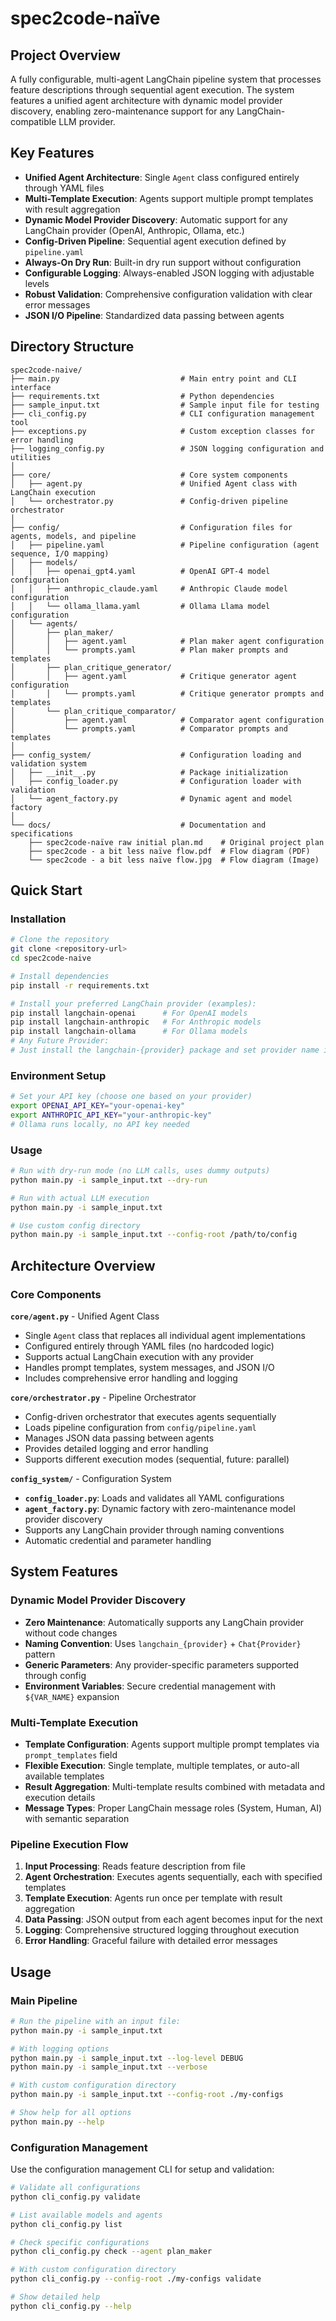 # spec2code-naïve

## Project Overview
A fully configurable, multi-agent LangChain pipeline system that processes feature descriptions through sequential agent execution. The system features a unified agent architecture with dynamic model provider discovery, enabling zero-maintenance support for any LangChain-compatible LLM provider.

## Key Features
- **Unified Agent Architecture**: Single `Agent` class configured entirely through YAML files
- **Multi-Template Execution**: Agents support multiple prompt templates with result aggregation
- **Dynamic Model Provider Discovery**: Automatic support for any LangChain provider (OpenAI, Anthropic, Ollama, etc.)
- **Config-Driven Pipeline**: Sequential agent execution defined by `pipeline.yaml`
- **Always-On Dry Run**: Built-in dry run support without configuration
- **Configurable Logging**: Always-enabled JSON logging with adjustable levels
- **Robust Validation**: Comprehensive configuration validation with clear error messages
- **JSON I/O Pipeline**: Standardized data passing between agents

## Directory Structure

```
spec2code-naive/
├── main.py                           # Main entry point and CLI interface
├── requirements.txt                  # Python dependencies
├── sample_input.txt                  # Sample input file for testing
├── cli_config.py                     # CLI configuration management tool
├── exceptions.py                     # Custom exception classes for error handling
├── logging_config.py                 # JSON logging configuration and utilities
│
├── core/                             # Core system components
│   ├── agent.py                      # Unified Agent class with LangChain execution
│   └── orchestrator.py               # Config-driven pipeline orchestrator
│
├── config/                           # Configuration files for agents, models, and pipeline
│   ├── pipeline.yaml                 # Pipeline configuration (agent sequence, I/O mapping)
│   ├── models/
│   │   ├── openai_gpt4.yaml          # OpenAI GPT-4 model configuration
│   │   ├── anthropic_claude.yaml     # Anthropic Claude model configuration
│   │   └── ollama_llama.yaml         # Ollama Llama model configuration
│   └── agents/
│       ├── plan_maker/
│       │   ├── agent.yaml            # Plan maker agent configuration
│       │   └── prompts.yaml          # Plan maker prompts and templates
│       ├── plan_critique_generator/
│       │   ├── agent.yaml            # Critique generator agent configuration
│       │   └── prompts.yaml          # Critique generator prompts and templates
│       └── plan_critique_comparator/
│           ├── agent.yaml            # Comparator agent configuration
│           └── prompts.yaml          # Comparator prompts and templates
│
├── config_system/                    # Configuration loading and validation system
│   ├── __init__.py                   # Package initialization
│   ├── config_loader.py              # Configuration loader with validation
│   └── agent_factory.py              # Dynamic agent and model factory
│
└── docs/                             # Documentation and specifications
    ├── spec2code-naïve raw initial plan.md    # Original project plan
    ├── spec2code - a bit less naïve flow.pdf  # Flow diagram (PDF)
    └── spec2code - a bit less naïve flow.jpg  # Flow diagram (Image)
```

## Quick Start

### Installation
```bash
# Clone the repository
git clone <repository-url>
cd spec2code-naive

# Install dependencies
pip install -r requirements.txt

# Install your preferred LangChain provider (examples):
pip install langchain-openai      # For OpenAI models
pip install langchain-anthropic   # For Anthropic models  
pip install langchain-ollama      # For Ollama models
# Any Future Provider:
# Just install the langchain-{provider} package and set provider name in config
```

### Environment Setup
```bash
# Set your API key (choose one based on your provider)
export OPENAI_API_KEY="your-openai-key"
export ANTHROPIC_API_KEY="your-anthropic-key"
# Ollama runs locally, no API key needed
```

### Usage
```bash
# Run with dry-run mode (no LLM calls, uses dummy outputs)
python main.py -i sample_input.txt --dry-run

# Run with actual LLM execution
python main.py -i sample_input.txt

# Use custom config directory
python main.py -i sample_input.txt --config-root /path/to/config
```

## Architecture Overview

### Core Components

**`core/agent.py`** - Unified Agent Class
- Single `Agent` class that replaces all individual agent implementations
- Configured entirely through YAML files (no hardcoded logic)
- Supports actual LangChain execution with any provider
- Handles prompt templates, system messages, and JSON I/O
- Includes comprehensive error handling and logging

**`core/orchestrator.py`** - Pipeline Orchestrator
- Config-driven orchestrator that executes agents sequentially
- Loads pipeline configuration from `config/pipeline.yaml`
- Manages JSON data passing between agents
- Provides detailed logging and error handling
- Supports different execution modes (sequential, future: parallel)

**`config_system/`** - Configuration System
- **`config_loader.py`**: Loads and validates all YAML configurations
- **`agent_factory.py`**: Dynamic factory with zero-maintenance model provider discovery
- Supports any LangChain provider through naming conventions
- Automatic credential and parameter handling

## System Features

### Dynamic Model Provider Discovery
- **Zero Maintenance**: Automatically supports any LangChain provider without code changes
- **Naming Convention**: Uses `langchain_{provider}` + `Chat{Provider}` pattern
- **Generic Parameters**: Any provider-specific parameters supported through config
- **Environment Variables**: Secure credential management with `${VAR_NAME}` expansion

### Multi-Template Execution
- **Template Configuration**: Agents support multiple prompt templates via `prompt_templates` field
- **Flexible Execution**: Single template, multiple templates, or auto-all available templates
- **Result Aggregation**: Multi-template results combined with metadata and execution details
- **Message Types**: Proper LangChain message roles (System, Human, AI) with semantic separation

### Pipeline Execution Flow
1. **Input Processing**: Reads feature description from file
2. **Agent Orchestration**: Executes agents sequentially, each with specified templates
3. **Template Execution**: Agents run once per template with result aggregation
4. **Data Passing**: JSON output from each agent becomes input for the next
5. **Logging**: Comprehensive structured logging throughout execution
6. **Error Handling**: Graceful failure with detailed error messages

## Usage

### Main Pipeline

```bash
# Run the pipeline with an input file:
python main.py -i sample_input.txt

# With logging options
python main.py -i sample_input.txt --log-level DEBUG
python main.py -i sample_input.txt --verbose

# With custom configuration directory
python main.py -i sample_input.txt --config-root ./my-configs

# Show help for all options
python main.py --help
```

### Configuration Management

Use the configuration management CLI for setup and validation:
```bash
# Validate all configurations
python cli_config.py validate

# List available models and agents  
python cli_config.py list

# Check specific configurations
python cli_config.py check --agent plan_maker

# With custom configuration directory
python cli_config.py --config-root ./my-configs validate

# Show detailed help
python cli_config.py --help
```
